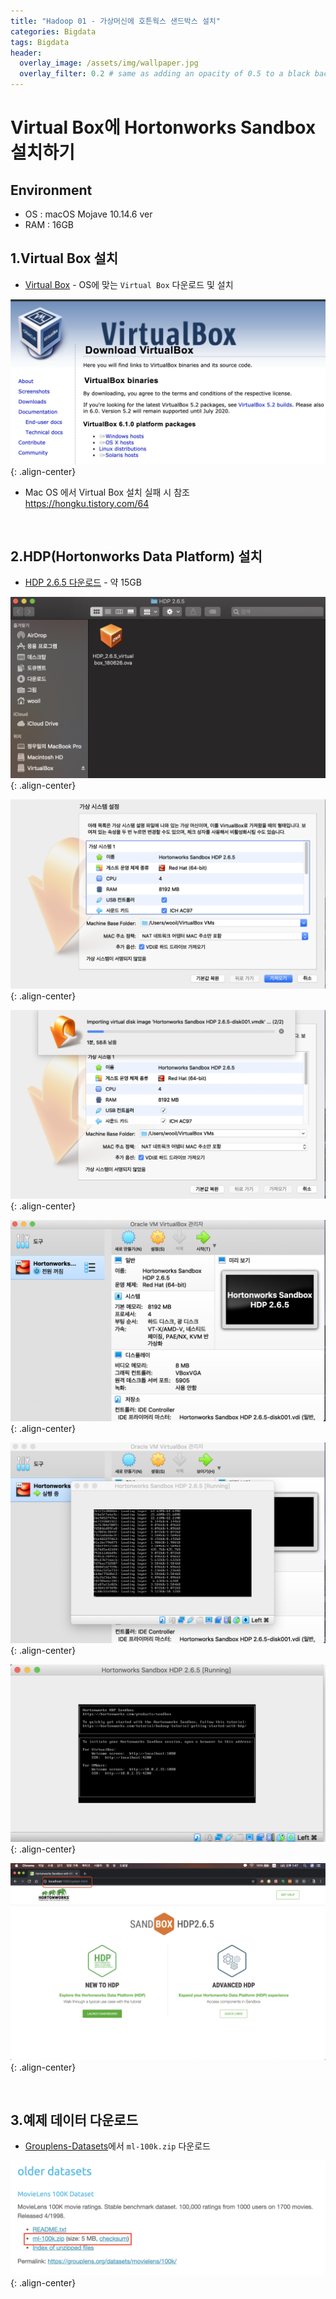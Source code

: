 ```yaml
---
title: "Hadoop 01 - 가상머신에 호튼웍스 샌드박스 설치"
categories: Bigdata
tags: Bigdata
header:
  overlay_image: /assets/img/wallpaper.jpg
  overlay_filter: 0.2 # same as adding an opacity of 0.5 to a black background
---
```


# Virtual Box에 Hortonworks Sandbox 설치하기

## Environment

- OS : macOS Mojave 10.14.6 ver
- RAM : 16GB


## 1.Virtual Box 설치

- [Virtual Box](https://www.virtualbox.org/wiki/Downloads) - OS에 맞는 `Virtual Box` 다운로드 및 설치

![PNG](/assets/img/post_img/2019-12-19-hadoop_01/img_01-1.png){: .align-center}

- Mac OS 에서 Virtual Box 설치 실패 시 참조  
https://hongku.tistory.com/64

<br>

## 2.HDP(Hortonworks Data Platform) 설치

- [HDP 2.6.5 다운로드](https://downloads-hortonworks.akamaized.net/sandbox-hdp-2.6.5/HDP_2.6.5_virtualbox_180626.ova) - 약 15GB

![PNG](/assets/img/post_img/2019-12-19-hadoop_01/img_02-1.png){: .align-center}

![PNG](/assets/img/post_img/2019-12-19-hadoop_01/img_02-2.png){: .align-center}

![PNG](/assets/img/post_img/2019-12-19-hadoop_01/img_02-3.png){: .align-center}

![PNG](/assets/img/post_img/2019-12-19-hadoop_01/img_02-4.png){: .align-center}

![PNG](/assets/img/post_img/2019-12-19-hadoop_01/img_02-5.png){: .align-center}

![PNG](/assets/img/post_img/2019-12-19-hadoop_01/img_02-6.png){: .align-center}

![PNG](/assets/img/post_img/2019-12-19-hadoop_01/img_02-7.png){: .align-center}


<br>

## 3.예제 데이터 다운로드

- [Grouplens-Datasets](https://grouplens.org/datasets/movielens/)에서 `ml-100k.zip` 다운로드

![PNG](/assets/img/post_img/2019-12-19-hadoop_01/img_03-1.png){: .align-center}
